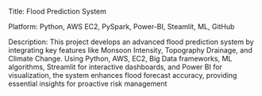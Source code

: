 Title: Flood Prediction System

Platform: Python, AWS EC2, PySpark, Power-BI, Steamlit, ML, GitHub

Description: This project develops an advanced flood prediction system by integrating key features like Monsoon Intensity, Topography Drainage, and Climate Change. Using Python, AWS, EC2, Big Data frameworks, ML algorithms, Streamlit for interactive dashboards, and Power BI for visualization, the system enhances flood forecast accuracy, providing essential insights for proactive risk management
